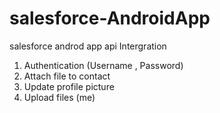 # salesforce-AndroidApp
salesforce androd app api Intergration

1.	Authentication  (Username , Password)
2.	Attach file to contact 
3.	Update profile picture
4.	Upload files (me)
